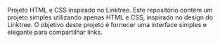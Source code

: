 Projeto HTML e CSS inspirado no Linktree.
Este repositório contém um projeto simples utilizando apenas HTML e CSS, inspirado no design do Linktree. O objetivo deste projeto é fornecer uma interface simples e elegante para compartilhar links.
